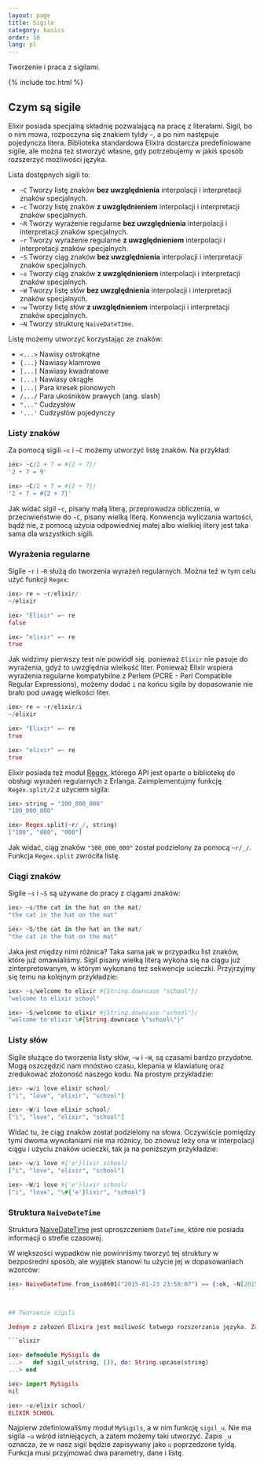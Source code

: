 ```yaml
---
layout: page
title: Sigile
category: basics
order: 10
lang: pl
---
```


Tworzenie i praca z sigilami.

{% include toc.html %}

## Czym są sigile

Elixir posiada specjalną składnię pozwalającą na pracę z literałami. Sigil, bo o nim mowa,  rozpoczyna się znakiem tyldy `~`, a po nim następuje pojedyncza litera. Biblioteka standardowa Elixira dostarcza predefiniowane sigile, ale można też stworzyć własne, gdy potrzebujemy w jakiś sposób rozszerzyć możliwości języka. 

Lista dostępnych sigili to:

  - `~C` Tworzy listę znaków **bez uwzględnienia** interpolacji i interpretacji znaków specjalnych.
  - `~c` Tworzy listę znaków **z uwzględnieniem** interpolacji i interpretacji znaków specjalnych.
  - `~R` Tworzy wyrażenie regularne **bez uwzględnienia** interpolacji i interpretacji znaków specjalnych.
  - `~r` Tworzy wyrażenie regularne **z uwzględnieniem** interpolacji i interpretacji znaków specjalnych.
  - `~S` Tworzy ciąg znaków **bez uwzględnienia** interpolacji i interpretacji znaków specjalnych.
  - `~s` Tworzy ciąg znaków **z uwzględnieniem** interpolacji i interpretacji znaków specjalnych.
  - `~W` Tworzy listę słów **bez uwzględnienia** interpolacji i interpretacji znaków specjalnych.
  - `~w` Tworzy listę słów **z uwzględnieniem** interpolacji i interpretacji znaków specjalnych.
  - `~N` Tworzy strukturę `NaiveDateTIme`.

Listę możemy utworzyć korzystając ze znaków:

  - `<...>` Nawisy ostrokątne
  - `{...}` Nawiasy klamrowe
  - `[...]` Nawiasy kwadratowe
  - `(...)` Nawiasy okrągłe
  - `|...|` Para kresek pionowych
  - `/.../` Para ukośników prawych (ang. slash)
  - `"..."` Cudzysłów
  - `'...'` Cudzysłów pojedynczy

### Listy znaków

Za pomocą sigili `~c` i `~C` możemy utworzyć listę znaków. Na przykład:

```elixir
iex> ~c/2 + 7 = #{2 + 7}/
'2 + 7 = 9'

iex> ~C/2 + 7 = #{2 + 7}/
'2 + 7 = #{2 + 7}'
```

Jak widać sigil `~c`, pisany małą literą, przeprowadza obliczenia, w przeciwieństwie do `~C`, pisany wielką literą. Konwencja wyliczania wartości, bądź nie, z pomocą użycia odpowiedniej małej albo wielkiej litery jest taka sama dla wszystkich sigili.

### Wyrażenia regularne

Sigile `~r` i `~R` służą do tworzenia wyrażeń regularnych. Można też w tym celu użyć funkcji `Regex`:

```elixir
iex> re = ~r/elixir/
~/elixir

iex> "Elixir" =~ re
false

iex> "elixir" =~ re
true
```

Jak widzimy pierwszy test nie powiódł się. ponieważ `Elixir` nie pasuje do wyrażenia, gdyż to uwzględnia wielkość liter. Ponieważ Elixir wspiera wyrażenia regularne kompatybilne z Perlem (PCRE - Perl Compatible Regular Expressions), możemy dodać `i` na końcu sigila by dopasowanie nie brało pod uwagę wielkości liter. 

```elixir
iex> re = ~r/elixir/i
~/elixir

iex> "Elixir" =~ re
true

iex> "elixir" =~ re
true
```

Elixir posiada też moduł [Regex](http://elixir-lang.org/docs/stable/elixir/Regex.html), którego API jest oparte o 
bibliotekę do obsługi wyrażeń  regularnych z Erlanga. Zaimplementujmy funkcję `Regex.split/2` z użyciem sigila:  

```elixir
iex> string = "100_000_000"
"100_000_000"

iex> Regex.split(~r/_/, string)
["100", "000", "000"]
```

Jak widać, ciąg znaków  `"100_000_000"` został podzielony za pomocą `~r/_/`. Funkcja `Regex.split` zwróciła listę.

### Ciągi znaków

Sigile `~s` i `~S` są używane do pracy z ciągami znaków:

```elixir
iex> ~s/the cat in the hat on the mat/
"the cat in the hat on the mat"

iex> ~S/the cat in the hat on the mat/
"the cat in the hat on the mat"
```
Jaka jest między nimi różnica? Taka sama jak w przypadku list znaków, które już omawialiśmy. Sigil pisany wielką literą wykona się na ciągu już zinterpretowanym, w którym wykonano też sekwencje ucieczki. Przyjrzyjmy się temu na kolejnym przykładzie:

```elixir
iex> ~s/welcome to elixir #{String.downcase "school"}/
"welcome to elixir school"

iex> ~S/welcome to elixir #{String.downcase "school"}/
"welcome to elixir \#{String.downcase \"school\"}"
```

### Listy słów

Sigile służące do tworzenia listy słów, `~w` i `~W`, są czasami bardzo przydatne. Mogą oszczędzić nam mnóstwo czasu, klepania w klawiaturę oraz zredukować złożoność naszego kodu. Na prostym przykładzie:

```elixir
iex> ~w/i love elixir school/
["i", "love", "elixir", "school"]

iex> ~W/i love elixir school/
["i", "love", "elixir", "school"]
```

Widać tu, że ciąg znaków został podzielony na słowa. Oczywiście pomiędzy tymi dwoma wywołaniami nie ma różnicy, bo znowuż leży ona w interpolacji ciągu i użyciu znaków ucieczki, tak ja na poniższym przykładzie:

```elixir
iex> ~w/i love #{'e'}lixir school/
["i", "love", "elixir", "school"]

iex> ~W/i love #{'e'}lixir school/
["i", "love", "\#{'e'}lixir", "school"]
```

### Struktura `NaiveDateTime`

Struktura [NaiveDateTime](http://elixir-lang.org/docs/stable/elixir/NaiveDateTime.html) jest uproszczeniem `DateTime`, które nie posiada informacji o strefie czasowej.

W większości wypadków nie powinniśmy tworzyć tej struktury w bezpośredni sposób, ale wyjątek stanowi tu użycie jej w dopasowaniach wzorców:

```elixir
iex> NaiveDateTime.from_iso8601("2015-01-23 23:50:07") == {:ok, ~N[2015-01-23 23:50:07]}
``


## Tworzenie sigili

Jednym z założeń Elixira jest możliwość łatwego rozszerzania języka. Zatem nie jest żadną niespodzianką możliwość tworzenia własnych sigili w łatwy sposób. Nasz przykładowy sigil będzie zmieniać ciąg znaków na wielkie litery. Oczywiście Elixir ma odpowiednią funkcję w standardowym API (`String.upcase/1`). Nasze rozwiązanie będzie z niego korzystać.

```elixir

iex> defmodule MySigils do
...>   def sigil_u(string, []), do: String.upcase(string)
...> end

iex> import MySigils
nil

iex> ~u/elixir school/
ELIXIR SCHOOL
```

Najpierw zdefiniowaliśmy moduł `MySigils`, a w nim funkcję `sigil_u`. Nie ma sigila `~u` wśród istniejących, a zatem możemy taki utworzyć. Zapis `_u` oznacza, że w nasz sigil będzie zapisywany jako `u` poprzedzone tyldą. Funkcja musi przyjmować dwa parametry, dane i listę. 
